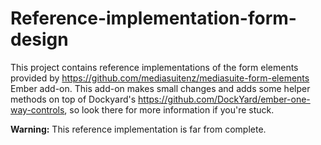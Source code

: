 # Reference-implementation-form-design

This project contains reference implementations of the form elements provided by https://github.com/mediasuitenz/mediasuite-form-elements Ember add-on.
This add-on makes small changes and adds some helper methods on top of Dockyard's https://github.com/DockYard/ember-one-way-controls, so look there for
more information if you're stuck.

**Warning:** This reference implementation is far from complete.